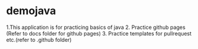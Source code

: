# demojava
1.This application is for practicing basics of java
2. Practice github pages (Refer to docs folder for github pages)
3. Practice templates for pullrequest etc.(refer to .github folder)

